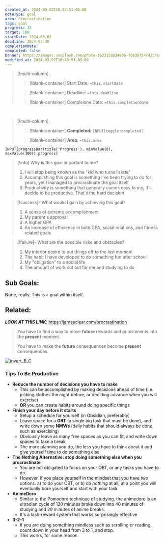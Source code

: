```yaml
---
created_at: 2024-03-02T18:43:51-05:00
noteType: goal
area: Procrastination
tags: goal
progress: 35
target: 100
startDate: 2024-03-03
deadline: 2024-03-30
completionDate: 
completed: false
banner: https://images.unsplash.com/photo-1633158834806-766387547d2c?crop=entropy&cs=tinysrgb&fit=max&fm=jpg&ixid=M3wzNjAwOTd8MHwxfHNlYXJjaHwxM3x8Z29hbHxlbnwwfDB8fHwxNzA4MTUzODc3fDA&ixlib=rb-4.0.3&q=80&w=1080
modified_at: 2024-03-02T18:43:51-05:00
---
```


>[!multi-column]
>
>>[!blank-container]
>>Start Date: `=this.startDate`
>
>>[!blank-container]
>>Deadline: `=this.deadline`
>
>>[!blank-container]
>>Compleione Date: `=this.completionDate`

<br>

>[!multi-column]
>
>>[!blank-container]
>>**Completed:** `INPUT[toggle:completed]` 
>
>>[!blank-container]
>>**Area:** `=this.area`

```meta-bind
INPUT[progressBar(title('Progress'), minValue(0), maxValue(100)):progress]
```

> [!info] Why is this goal important to me?
> 1. I will stop being known as the "kid who turns in late"
> 2. Accomplishing this goal is something I've been trying to do for years, yet I managed to procrastinate the goal itself
> 3. Productivity is something that generally comes easy to me, if I decide to be productive. That's the hard decision

> [!success]- What would I gain by achieving this goal?
> 1. A sense of extreme accomplishment
> 2. My parent's approval
> 3. A higher GPA
> 4. An increase of efficiency in both GPA, social relations, and fitness related goals

> [!failure]- What are the possible risks and obstacles?
> 1. My interior desire to put things off to the last moment
> 2. The habit I have developed to do something fun after school
> 3. My "obligation" to a social life
> 4. The amount of work cut out for me and studying to do

## Sub Goals:

None, really. This is a goal within itself.
## Related:
***LOOK AT THIS LINK***: https://jamesclear.com/procrastination
> You have to find a way to move **future** rewards and punishments into the **present** moment. 
> 
>You have to make the **future** consequences become **present** consequences.
> 
![invert_B_C](https://i.imgur.com/EICAyZQ.png)

### Tips To Be Productive
* **Reduce the number of decisions you have to make**
	* This can be accomplished by making decisions ahead of time (i.e. picking clothes the night before, or deciding advance when you will exercise)
	* **OR** you can create habits around doing specific things
* **Finish your day before it starts**
	* Setup a schedule for yourself (in Obsidian, preferably)
	* Leave space for a **OBT** (a single big task that must be done), and write down some **NMWs** (daily habits that should always be done, such as exercising)
	* Obviously leave as many free spaces as you can fit, and write down spaces to take a break
	* The more planning you do, the less you have to think about it and give yourself time to do something else
* **The Nothing Alternative: stop doing something else when you procrastinate**
	* You are not obligated to focus on your OBT, or any tasks you have to do. 
	* However, if you place yourself in the mindset that you have two options: a) to do your OBT, or b) do *nothing* at all, at a point you will eventually bore yourself and start with your task
* **AnimeDoro**
	* Similar to the Pomodoro technique of studying, the animedoro is an ultradian cycle of 120 minutes broke down into 40 minutes of studying and 20 minutes of anime breaks.
	* It's a task-reward system that works surprisingly effective
* **3-2-1**
	* If you are doing something mindless such as scrolling or reading, count down in your head from 3 to 1, and stop.
	* This works, for some reason.
